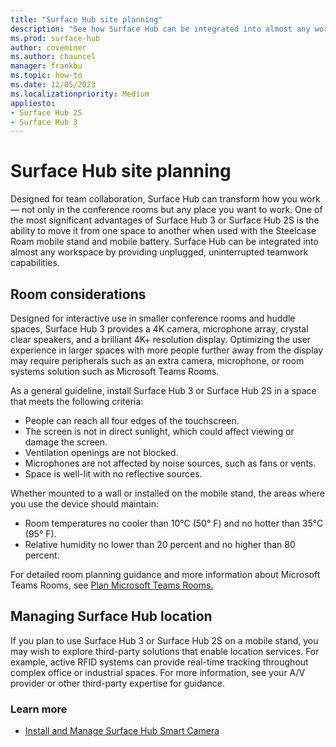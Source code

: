 ```yaml
---
title: "Surface Hub site planning"
description: "See how Surface Hub can be integrated into almost any workspace, providing unplugged, uninterrupted teamwork capabilities."
ms.prod: surface-hub
author: coveminer
ms.author: chauncel
manager: frankbu
ms.topic: how-to
ms.date: 12/05/2023
ms.localizationpriority: Medium
appliesto:
- Surface Hub 2S
- Surface Hub 3
---
```


# Surface Hub site planning

Designed for team collaboration, Surface Hub can transform how you work  —  not only in the conference rooms but any place you want to work. One of the most significant advantages of Surface Hub 3 or Surface Hub 2S is the ability to move it from one space to another when used with the Steelcase Roam mobile stand and mobile battery. Surface Hub can be integrated into almost any workspace by providing unplugged, uninterrupted teamwork capabilities.

## Room considerations

Designed for interactive use in smaller conference rooms and huddle spaces, Surface Hub 3 provides a 4K camera, microphone array, crystal clear speakers, and a brilliant 4K+ resolution display. Optimizing the user experience in larger spaces with more people further away from the display may require peripherals such as an extra camera, microphone, or room systems solution such as Microsoft Teams Rooms.

As a general guideline, install Surface Hub 3 or Surface Hub 2S in a space that meets the following criteria:

- People can reach all four edges of the touchscreen.
- The screen is not in direct sunlight, which could affect viewing or damage the screen.
- Ventilation openings are not blocked.
- Microphones are not affected by noise sources, such as fans or vents.
- Space is well-lit with no reflective sources.

Whether mounted to a wall or installed on the mobile stand, the areas where you use the device should maintain:

- Room temperatures no cooler than 10°C (50° F) and no hotter than 35°C  (95° F).
- Relative humidity no lower than 20 percent and no higher than 80 percent.

For detailed room planning guidance and more information about Microsoft Teams Rooms, see [Plan Microsoft Teams Rooms.](/MicrosoftTeams/room-systems/skype-room-systems-v2-0)

## Managing Surface Hub location

If you plan to use Surface Hub 3 or Surface Hub 2S on a mobile stand, you may wish to explore third-party solutions that enable location services. For example, active RFID systems can provide real-time tracking throughout complex office or industrial spaces. For more information, see your A/V provider or other third-party expertise for guidance.

### Learn more

- [Install and Manage Surface Hub Smart Camera](surface-hub-smart-camera.md)
